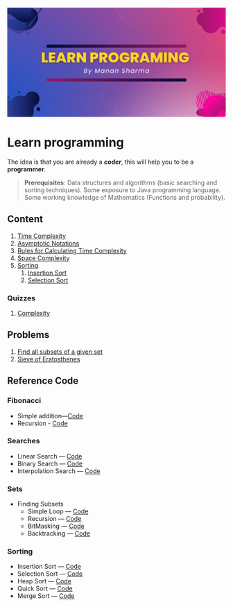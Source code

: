 ![Learn Programming](./Assets/Learn%20PROGRAMING.png)

# Learn programming

The idea is that you are already a ***coder***, this will help you to be a **programmer**.

> **Prerequisites**: Data structures and algorithms (basic searching and sorting techniques). Some exposure to Java
> programming language. Some working knowledge of Mathematics (Functions and probability).

## Content

1. [Time Complexity](./Notes/TimeComplexity.md)
2. [Asymptotic Notations](./Notes/AsymptoticNotations.md)
3. [Rules for Calculating Time Complexity](./Notes/RulesForCalculatingTimeComplexity.md)
4. [Space Complexity](./Notes/SpaceComplexity.md)
5. [Sorting](./Notes/Sorting/)
   1. [Insertion Sort](./Notes/Sorting/InsertionSort.md)
   2. [Selection Sort](./Notes/Sorting/SelectionSort.md)

### Quizzes

1. [Complexity](./Notes/Quiz/Complexity.html)

## Problems

1. [Find all subsets of a given set](./Notes/Problems/FindAllSubsetsOfSet.md)
2. [Sieve of Eratosthenes](./Notes/Problems/SieveOfEratosthenes.md)

## Reference Code

### Fibonacci

- Simple addition—[Code](./src/main/java/io/github/drmanan/learn/fibonacci/FibonacciSimple.java)
- Recursion - [Code](./src/main/java/io/github/drmanan/learn/fibonacci/FibonacciRecursion.java)

### Searches

- Linear Search — [Code](./src/main/java/io/github/drmanan/learn/search/LinearSearch.java)
- Binary Search — [Code](./src/main/java/io/github/drmanan/learn/search/BinarySearch.java)
- Interpolation Search — [Code](./src/main/java/io/github/drmanan/learn/search/interpolationSearch.java)

### Sets

- Finding Subsets
    - Simple Loop — [Code](./src/main/java/io/github/drmanan/learn/sets/FindSubsetsLoop.java)
    - Recursion — [Code](./src/main/java/io/github/drmanan/learn/sets/FindSubsetsRecursion.java)
    - BitMasking — [Code](./src/main/java/io/github/drmanan/learn/sets/FindSubsetsBitMasking.java)
    - Backtracking — [Code](./src/main/java/io/github/drmanan/learn/sets/FindSubsetsBacktracking.java)

### Sorting

- Insertion Sort — [Code](./src/main/java/io/github/drmanan/learn/sort/InsertionSort.java)
- Selection Sort — [Code](./src/main/java/io/github/drmanan/learn/sort/SelectionSort.java)
- Heap Sort — [Code](./src/main/java/io/github/drmanan/learn/sort/HeapSort.java)
- Quick Sort — [Code](./src/main/java/io/github/drmanan/learn/sort/QuickSorting.java)
- Merge Sort — [Code](./src/main/java/io/github/drmanan/learn/sort/MergeSort.java)
